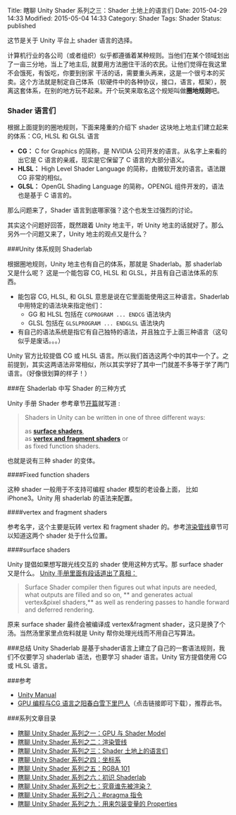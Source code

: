Title: 瞎聊 Unity Shader 系列之三：Shader 土地上的语言们
Date: 2015-04-29 14:33
Modified: 2015-05-04 14:33
Category: Shader
Tags: Shader
Status: published

这节是关于 Unity 平台上 shader 语言的选择。

计算机行业的各公司（或者组织）似乎都遵循着某种规则。当他们在某个领域划出了一亩三分地，当上了地主后, 就要用方法圈住干活的农民。让他们觉得在我这里不会饿死，有饭吃，你要到别家
干活的话，需要重头再来，这是一个很亏本的买卖。这个方法就是制定自己体系（软硬件中的各种协议，接口，语言，框架），脱离这套体系，在别的地方玩不起来。开个玩笑来取名这个规矩叫做**圈地规则**吧。

### Shader 语言们

根据上面提到的圈地规则，下面来隆重的介绍下 shader 这块地上地主们建立起来的体系：CG, HLSL 和 GLSL 语言

- **CG：** C for Graphics 的简称，是 NVIDIA 公司开发的语言。从名字上来看的出它是 C 语言的亲戚，现实是它保留了 C 语言的大部分语义。
- **HLSL：** High Level Shader Language 的简称，由微软开发的语言。语法跟 CG 非常的相似。
- **GLSL：** OpenGL Shading Language 的简称，OPENGL 组件开发的，语法也是基于 C 语言的。

那么问题来了，Shader 语言到底哪家强？这个也发生过强烈的讨论。

其实这个问题好回答，既然跟着 Unity 地主干，听 Unity 地主的话就好了。那么另外一个问题又来了，Unity 地主的观点又是什么？

###Unity 体系规则 Shaderlab

根据圈地规则，Unity 地主也有自己的体系，那就是 Shaderlab。那 shaderlab 又是什么呢？ 这是一个能包容 CG, HLSL 和 GLSL，并且有自己语法体系的东西。

- 能包容 CG, HLSL, 和 GLSL 意思是说在它里面能使用这三种语言。Shaderlab 中用特定的语法块来指定他们：
    - GG 和 HLSL 包括在 `CGPROGRAM ... ENDCG` 语法块内
    - GLSL 包括在 `GLSLPROGRAM ... ENDGLSL` 语法块内
- 有自己的语法系统是指它有自己独特的语法，并且独立于上面三种语言（这句似乎是废话。。。）

Unity 官方比较提倡 CG 或 HLSL 语言。所以我们首选这两个中的其中一个了。之前提到，其实这两语法非常相似，所以其实学好了其中一门就差不多等于学了两门语言。（好像很划算的样子！）

###在 Shaderlab 中写 Shader 的三种方式

Unity 手册 Shader 参考章节[开篇](http://docs.unity3d.com/Manual/SL-Reference.html)就写道 :

> Shaders in Unity can be written in one of three different ways:
>
> as [**surface shaders**](http://docs.unity3d.com/Manual/SL-SurfaceShaders.html),  
> as [**vertex and fragment shaders**](http://docs.unity3d.com/Manual/SL-ShaderPrograms.html) or  
> as fixed function shaders.
>

也就是说有三种 shader 的变体。

####Fixed function shaders

这种 shader 一般用于不支持可编程 shader 模型的老设备上面， 比如 iPhone3。Unity 用 shaderlab 的语法来配置。

####vertex and fragment shaders

参考名字，这个主要是玩转 vertex 和 fragment shader 的。参考[渲染管线]({filename}/Shader_2.md)章节可以知道这两个 shader 处于什么位置。

####surface shaders

Unity 提倡如果想写跟光线交互的 shader 使用这种方式写。那 surface shader 又是什么。 [Unity 手册里面有段话道出了真相：](http://docs.unity3d.com/Manual/SL-SurfaceShaders.html)

> Surface Shader compiler then figures out what inputs are needed, what outputs are filled and so on, ** and generates actual vertex&pixel shaders,**
> as well as rendering passes to handle forward and deferred rendering.

原来 surface shader 最终会被编译成 vertex&fragment shader，这只是换了个汤。当然汤里家里点佐料就是 Unity 帮你处理光线而不用自己写算法。

###总结
Unity Shaderlab 是基于shader语言上建立了自己的一套语法规则，我们不仅要学习 shaderlab 语法，也要学习 shader 语言。Unity 官方提倡使用 CG 或 HLSL 语言。

###参考
- [Unity Manual](http://docs.unity3d.com/Manual/ShadersOverview.html)
- [GPU 编程与CG 语言之阳春白雪下里巴人](http://pan.baidu.com/s/1rsaho)（点击链接即可下载），推荐此书。

###系列文章目录
- [瞎聊 Unity Shader 系列之一：GPU 与 Shader Model]({filename}/Shader_1.md)
- [瞎聊 Unity Shader 系列之二：渲染管线]({filename}/Shader_2.md)
- [瞎聊 Unity Shader 系列之三：Shader 土地上的语言们]({filename}/Shader_3.md)
- [瞎聊 Unity Shader 系列之四：坐标系]({filename}/Shader_4.md)
- [瞎聊 Unity Shader 系列之五：RGBA 101]({filename}/Shader_5.md)
- [瞎聊 Unity Shader 系列之六：初识 Shaderlab]({filename}/Shader_6.md)
- [瞎聊 Unity Shader 系列之七：究竟谁先被渲染？]({filename}/Shader_7.md)
- [瞎聊 Unity Shader 系列之八：#pragma 指令]({filename}/Shader_8.md)
- [瞎聊 Unity Shader 系列之九：用来包装变量的 Properties]({filename}/Shader_9.md)
